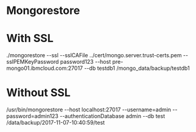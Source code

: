 # Mongorestore

# With SSL
./mongorestore --ssl --sslCAFile ../cert/mongo.server.trust-certs.pem --sslPEMKeyPassword password123 --host pre-mongo01.ibmcloud.com:27017 --db testdb1 /mongo_data/backup/testdb1

# Without SSL
/usr/bin/mongorestore --host localhost:27017 --username=admin --password=admin123 --authenticationDatabase admin --db test /data/backup/2017-11-07-10:40:59/test